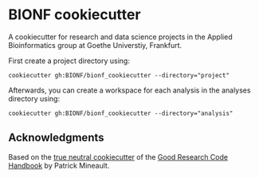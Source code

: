 # BIONF cookiecutter

A cookiecutter for research and data science projects in the Applied Bioinformatics group at Goethe Universtiy, Frankfurt.

First create a project directory using:
```
cookiecutter gh:BIONF/bionf_cookiecutter --directory="project"
```

Afterwards, you can create a workspace for each analysis in the analyses directory using:
```
cookiecutter gh:BIONF/bionf_cookiecutter --directory="analysis"
```

## Acknowledgments

Based on the [true neutral cookiecutter](https://github.com/patrickmineault/true-neutral-cookiecutter) of the [Good Research Code Handbook](https://goodresearch.dev/) by Patrick Mineault.
